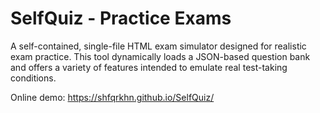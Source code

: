 # SelfQuiz - Practice Exams

A self-contained, single-file HTML exam simulator designed for realistic exam practice. This tool dynamically loads a JSON-based question bank and offers a variety of features intended to emulate real test-taking conditions.

Online demo: https://shfqrkhn.github.io/SelfQuiz/

